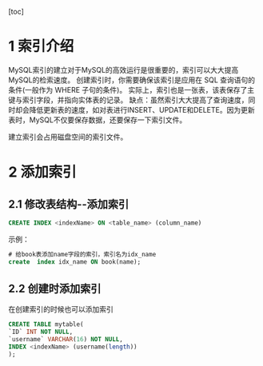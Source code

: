 [toc]
# 1 索引介绍
MySQL索引的建立对于MySQL的高效运行是很重要的，索引可以大大提高MySQL的检索速度。
创建索引时，你需要确保该索引是应用在 SQL 查询语句的条件(一般作为 WHERE 子句的条件)。
实际上，索引也是一张表，该表保存了主键与索引字段，并指向实体表的记录。
缺点：虽然索引大大提高了查询速度，同时却会降低更新表的速度，如对表进行INSERT、UPDATE和DELETE。因为更新表时，MySQL不仅要保存数据，还要保存一下索引文件。

建立索引会占用磁盘空间的索引文件。
# 2 添加索引
## 2.1 修改表结构--添加索引
```sql
CREATE INDEX <indexName> ON <table_name> (column_name)
```
示例：
```sql
# 给book表添加name字段的索引，索引名为idx_name
create  index idx_name ON book(name);
```
## 2.2 创建时添加索引
在创建索引的时候也可以添加索引
```sql
CREATE TABLE mytable(  
`ID` INT NOT NULL,   
`username` VARCHAR(16) NOT NULL,  
INDEX <indexName> (username(length))  
);  
```

